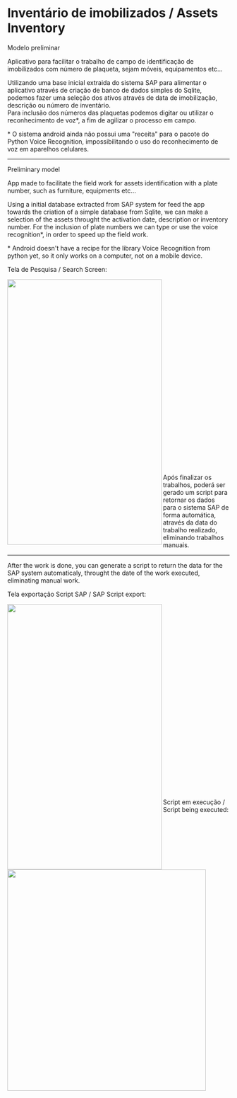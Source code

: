 # Inventário de imobilizados / Assets Inventory

Modelo preliminar

Aplicativo para facilitar o trabalho de campo de identificação de imobilizados com número de plaqueta, sejam móveis, equipamentos etc...

Utilizando uma base inicial extraida do sistema SAP para alimentar o aplicativo através de criação de banco de dados simples do Sqlite, podemos fazer uma seleção dos ativos através de data de imobilização, descrição ou número de inventário.<br> 
Para inclusão dos números das plaquetas podemos digitar ou utilizar o reconhecimento de voz*, a fim de agilizar o processo em campo.

\* O sistema android ainda não possui uma "receita" para o pacote do Python Voice Recognition, impossibilitando o uso do reconhecimento de voz em aparelhos celulares.

---

Preliminary model

App made to facilitate the field work for assets identification with a plate number, such as furniture, equipments etc...

Using a initial database extracted from SAP system for feed the app towards the criation of a simple database from Sqlite, we can make a selection of the assets throught the activation date, description or inventory number.
For the inclusion of plate numbers we can type or use the voice recognition*, in order to speed up the field work.

\* Android doesn't have a recipe for the library Voice Recognition from python yet, so it only works on a computer, not on a mobile device.


Tela de Pesquisa / Search Screen:

<a href="url"><img src="https://github.com/LeandroPOliveira/Reconhecimento-voz/blob/main/Tela_app.gif" align="left" height="600" width="350" ></a><br><br><br><br><br><br><br><br><br><br><br><br><br><br><br><br><br><br><br><br><br><br><br><br><br>


Após finalizar os trabalhos, poderá ser gerado um script para retornar os dados para o sistema SAP de forma automática, através da data do trabalho realizado, eliminando trabalhos manuais.
 
---

After the work is done, you can generate a script to return the data for the SAP system automaticaly, throught the date of the work executed, eliminating manual work.
 
 Tela exportação Script SAP / SAP Script export:<br>
 
 <a href="url"><img src="https://github.com/LeandroPOliveira/Reconhecimento-voz/blob/main/Tela_exportacao.png" align="left" height="600" width="350" ></a><br><br><br><br><br><br><br><br><br><br><br><br><br><br><br><br><br><br><br><br><br><br><br><br><br>

Script em execução / Script being executed:<br>

<a href="url"><img src="https://github.com/LeandroPOliveira/Reconhecimento-voz/blob/main/Script_Sap.gif" align="left" height="500" width="450" ></a>

